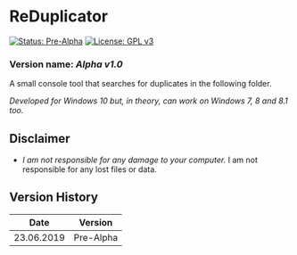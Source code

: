 # ReDuplicator

[![Status: Pre-Alpha](https://img.shields.io/badge/Status-Pre--Alpha-black.svg?style=for-the-badge)](#)
[![License: GPL v3](https://img.shields.io/badge/License-GPL%20v3-black.svg?style=for-the-badge)](https://www.gnu.org/licenses/gpl-3.0)

<!--
[![Status: Alpha](https://img.shields.io/badge/Status-Alpha-red.svg?style=for-the-badge)](#)
[![Status: Beta](https://img.shields.io/badge/Status-Beta-orange.svg?style=for-the-badge)](#)
[![Status: Pre-Release](https://img.shields.io/badge/Status-Pre--Release-yellow.svg?style=for-the-badge)](#)
[![Status: Release](https://img.shields.io/badge/Status-Release-green.svg?style=for-the-badge)](#)

[![Latest Release](https://img.shields.io/badge/Latest-Release-blue.svg?style=for-the-badge)](https://github.com/MikronT/ReDuplicator/releases/latest)
-->

### Version name: *Alpha v1.0*

A small console tool that searches for duplicates in the following folder.

*Developed for Windows 10 but, in theory, can work on Windows 7, 8 and 8.1 too.*



## Disclaimer
- *I am not responsible for any damage to your computer.* I am not responsible for any lost files or data.



## Version History
| Date       | Version    |
|------------|------------|
| 23.06.2019 | Pre-Alpha  |